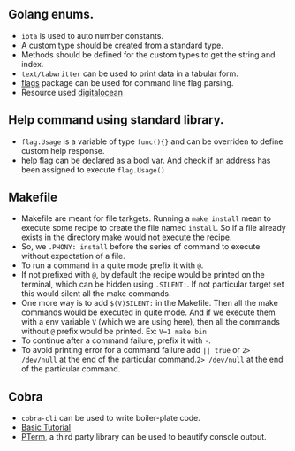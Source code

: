 ## Golang enums.
- `iota` is used to auto number constants.
- A custom type should be created from a standard type.
- Methods should be defined for the custom types to get the string and index.
- `text/tabwritter` can be used to print data in a tabular form.
- [flags](https://pkg.go.dev/flag) package can be used for command line flag parsing.
- Resource used [digitalocean](https://www.digitalocean.com/community/tutorials/how-to-use-the-flag-package-in-go)

## Help command using standard library.
- `flag.Usage` is a variable of type `func(){}` and can be overriden to define custom help response.
- help flag can be declared as a bool var. And check if an address has been assigned to execute `flag.Usage()`

## Makefile
- Makefile are meant for file tarkgets. Running a `make install` mean to execute some recipe to create the file named `install`. So if a file already exists in the directory make would not execute the recipe.
- So, we `.PHONY: install` before the series of command to execute without expectation of a file.
- To run a command in a quite mode prefix it with `@`.
- If not prefixed with `@`, by default the recipe would be printed on the terminal, which can be hidden using `.SILENT:`. If not particular target set this would silent all the make commands.
- One more way is to add `$(V)SILENT:` in the Makefile. Then all the make commands would be executed in quite mode. And if we execute them with a env variable `V` (which we are using here), then all the commands without `@` prefix would be printed. Ex: `V=1 make bin`
- To continue after a command failure, prefix it with `-`.
- To avoid printing error for a command failure add `|| true` or `2> /dev/null` at the end of the particular command.`2> /dev/null` at the end of the particular command.

## Cobra
- `cobra-cli` can be used to write boiler-plate code.
- [Basic Tutorial](https://www.digitalocean.com/community/tutorials/how-to-use-the-cobra-package-in-go)
- [PTerm](https://github.com/pterm/pterm), a third party library can be used to beautify console output.

